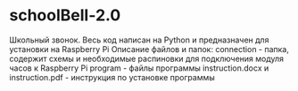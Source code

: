 # schoolBell-2.0
Школьный звонок. Весь код написан на Python и предназначен для установки на Raspberry Pi
Описание файлов и папок:
connection - папка, содержит схемы и необходимые распиновки для подключения модуля часов к Raspberry Pi
program - файлы программы
instruction.docx и instruction.pdf - инструкция по установке программы 
